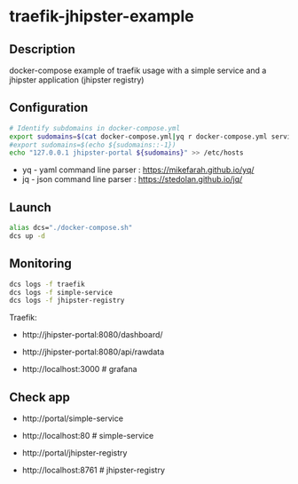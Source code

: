 # traefik-jhipster-example

## Description

docker-compose example of traefik usage with a simple service and a jhipster application (jhipster registry)

## Configuration



```bash
# Identify subdomains in docker-compose.yml
export sudomains=$(cat docker-compose.yml|yq r docker-compose.yml services -j|jq '.[].networks|select(.!=null)'|jq '.[].aliases|select(.!=null)'|grep -v "\["|grep -v "\]"|tr -d '"'|grep "\S"|tr -d '\n')
#export sudomains=$(echo ${sudomains::-1})
echo "127.0.0.1 jhipster-portal ${sudomains}" >> /etc/hosts
```

- yq - yaml command line parser : https://mikefarah.github.io/yq/
- jq - json command line parser : https://stedolan.github.io/jq/

## Launch

```bash
alias dcs="./docker-compose.sh"
dcs up -d
```

## Monitoring

```bash
dcs logs -f traefik
dcs logs -f simple-service
dcs logs -f jhipster-registry
```

Traefik:
- http://jhipster-portal:8080/dashboard/
- http://jhipster-portal:8080/api/rawdata

- http://localhost:3000 # grafana

## Check app

- http://portal/simple-service
- http://localhost:80  # simple-service

- http://portal/jhipster-registry
- http://localhost:8761 # jhipster-registry

